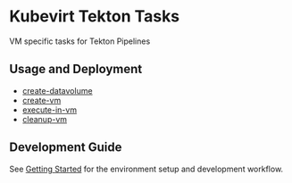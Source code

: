 # Kubevirt Tekton Tasks
VM specific tasks for Tekton Pipelines

## Usage and Deployment

- [create-datavolume](tasks/create-datavolume) 
- [create-vm](tasks/create-vm) 
- [execute-in-vm](tasks/execute-in-vm)
- [cleanup-vm](tasks/cleanup-vm) 

## Development Guide
See [Getting Started](docs/getting-started.md) for the environment setup and development workflow.
